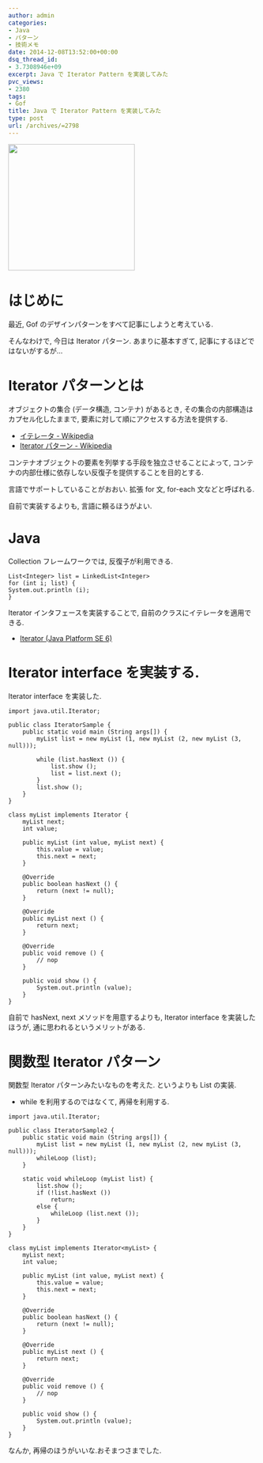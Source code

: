 ```yaml
---
author: admin
categories:
- Java
- パターン
- 技術メモ
date: 2014-12-08T13:52:00+00:00
dsq_thread_id:
- 3.7308946e+09
excerpt: Java で Iterator Pattern を実装してみた
pvc_views:
- 2380
tags:
- Gof
title: Java で Iterator Pattern を実装してみた
type: post
url: /archives/=2798
---
```


<a href="https://futurismo.biz/wp-content/uploads/java.png"><img alt="" src="https://futurismo.biz/wp-content/uploads/java.png" width="256" height="256" /></a>

はじめに
========

最近, Gof のデザインパターンをすべて記事にしようと考えている.

そんなわけで, 今日は Iterator パターン. あまりに基本すぎて,
記事にするほどではないがするが...

Iterator パターンとは
=====================

オブジェクトの集合 (データ構造, コンテナ) があるとき,
その集合の内部構造はカプセル化したままで,
要素に対して順にアクセスする方法を提供する.

-   [イテレータ -
    Wikipedia](https://ja.wikipedia.org/wiki/%E3%82%A4%E3%83%86%E3%83%AC%E3%83%BC%E3%82%BF)
-   [Iterator パターン -
    Wikipedia](https://ja.wikipedia.org/wiki/Iterator_%E3%83%91%E3%82%BF%E3%83%BC%E3%83%B3)

コンテナオブジェクトの要素を列挙する手段を独立させることによって,
コンテナの内部仕様に依存しない反復子を提供することを目的とする.

言語でサポートしていることがおおい. 拡張 for 文, for-each
文などと呼ばれる.

自前で実装するよりも, 言語に頼るほうがよい.

Java
====

Collection フレームワークでは, 反復子が利用できる.

``` {.java}
List<Integer> list = LinkedList<Integer>
for (int i; list) {
System.out.println (i);
}
```

Iterator インタフェースを実装することで,
自前のクラスにイテレータを適用できる.

-   [Iterator (Java Platform
    SE 6)](https://docs.oracle.com/javase/jp/6/api/java/util/Iterator.html)

Iterator interface を実装する.
==============================

Iterator interface を実装した.

``` {.java}
import java.util.Iterator;

public class IteratorSample {
    public static void main (String args[]) {
        myList list = new myList (1, new myList (2, new myList (3, null)));

        while (list.hasNext ()) {
            list.show ();
            list = list.next ();
        } 
        list.show ();
    }
}

class myList implements Iterator {
    myList next;
    int value;

    public myList (int value, myList next) {
        this.value = value;
        this.next = next;
    }

    @Override
    public boolean hasNext () {
        return (next != null);
    }

    @Override
    public myList next () {
        return next;
    }

    @Override
    public void remove () {
        // nop
    }

    public void show () {
        System.out.println (value);
    }
}
```

自前で hasNext, next メソッドを用意するよりも, Iterator interface
を実装したほうが, 通に思われるというメリットがある.

関数型 Iterator パターン
========================

関数型 Iterator パターンみたいなものを考えた. というよりも List の実装.

-   while を利用するのではなくて, 再帰を利用する.

``` {.java}
import java.util.Iterator;

public class IteratorSample2 {
    public static void main (String args[]) {
        myList list = new myList (1, new myList (2, new myList (3, null)));
        whileLoop (list);
    }

    static void whileLoop (myList list) {
        list.show ();
        if (!list.hasNext ())
            return;
        else { 
            whileLoop (list.next ());
        }
    }
}

class myList implements Iterator<myList> {
    myList next;
    int value;

    public myList (int value, myList next) {
        this.value = value;
        this.next = next;
    }

    @Override
    public boolean hasNext () {
        return (next != null);
    }

    @Override
    public myList next () {
        return next;
    }

    @Override
    public void remove () {
        // nop
    }

    public void show () {
        System.out.println (value);
    }
}
```

なんか, 再帰のほうがいいな.おそまつさまでした.
